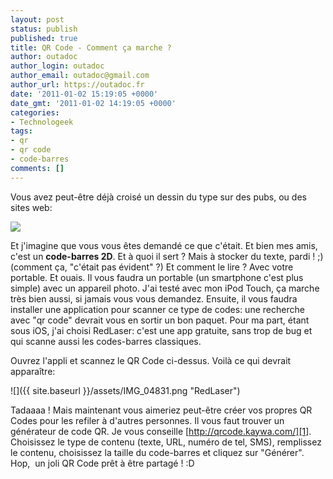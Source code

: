 ```yaml
---
layout: post
status: publish
published: true
title: QR Code - Comment ça marche ?
author: outadoc
author_login: outadoc
author_email: outadoc@gmail.com
author_url: https://outadoc.fr
date: '2011-01-02 15:19:05 +0000'
date_gmt: '2011-01-02 14:19:05 +0000'
categories:
- Technologeek
tags:
- qr
- qr code
- code-barres
comments: []
---
```

Vous avez peut-être déjà croisé un dessin du type sur des pubs, ou des sites web:

![](http://qrcode.kaywa.com/img.php?s=5&d=Vous%20venez%20de%20scanner%20un%20QR%20Code.%20Qu'est-ce%20que%20vous%20êtes%20fort%20!%20%3AD%3Cbr%20%2F%3ESigné%3A%20Fantômas)

Et j'imagine que vous vous êtes demandé ce que c'était. Et bien mes amis, c'est un **code-barres 2D**. Et à quoi il sert ? Mais à stocker du texte, pardi ! ;) (comment ça, "c'était pas évident" ?) Et comment le lire ? Avec votre portable. Et ouais. Il vous faudra un portable (un smartphone c'est plus simple) avec un appareil photo. J'ai testé avec mon iPod Touch, ça marche très bien aussi, si jamais vous vous demandez. Ensuite, il vous faudra installer une application pour scanner ce type de codes: une recherche avec "qr code" devrait vous en sortir un bon paquet. Pour ma part, étant sous iOS, j'ai choisi RedLaser: c'est une app gratuite, sans trop de bug et qui scanne aussi les codes-barres classiques.

Ouvrez l'appli et scannez le QR Code ci-dessus. Voilà ce qui devrait apparaître:

![]({{ site.baseurl }}/assets/IMG_04831.png "RedLaser")

Tadaaaa ! Mais maintenant vous aimeriez peut-être créer vos propres QR Codes pour les refiler à d'autres personnes. Il vous faut trouver un générateur de code QR. Je vous conseille [http://qrcode.kaywa.com/][1]. Choisissez le type de contenu (texte, URL, numéro de tel, SMS), remplissez le contenu, choisissez la taille du code-barres et cliquez sur "Générer". Hop,  un joli QR Code prêt à être partagé ! :D

[1]: http://qrcode.kaywa.com/
